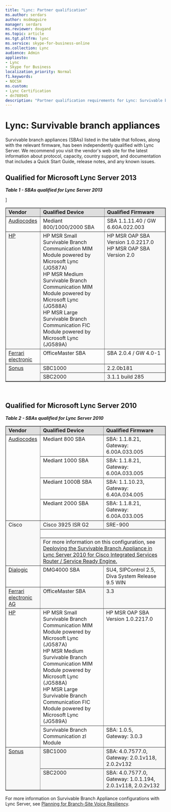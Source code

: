 ```yaml
---
title: "Lync: Partner qualification"
ms.author: serdars
author: msdmaguire
manager: serdars
ms.reviewer: dougand
ms.topic: article
ms.tgt.pltfrm: lync
ms.service: skype-for-business-online
ms.collection: Lync
audience: Admin
appliesto:
- Lync
- Skype for Business
localization_priority: Normal
f1.keywords:
- NOCSH
ms.custom:
- Lync Certification
- dn788945
description: "Partner qualification requirements for Lync: Survivable branch appliances."
---
```


# Lync: Survivable branch appliances

Survivable branch appliances (SBAs) listed in the table that follows, along with the relevant firmware, has been independently qualified with Lync Server. We recommend you visit the vendor's web site for the latest information about protocol, capacity, country support, and documentation that includes a Quick Start Guide, release notes, and any known issues.

## Qualified for Microsoft Lync Server 2013

***Table 1 - SBAs qualified for Lync Server 2013***
<table border="1" cellpadding="5" cellspacing="" class="grid" width="100%">]
	<colgroup>
		<col width="115" />
		<col width="500" />
		<col width="480" />
	</colgroup>
	<tr align="left" bgcolor="#DEDEDE" valign="top">
		<td><strong>Vendor</strong></td>
		<td><strong>Qualified Device</strong></td>
		<td><strong>Qualified Firmware</strong></td>
	</tr>
	<tr align="left" valign="top">
		<td><a href="https://www.audiocodes.com/SBA">Audiocodes</a></td>
		<td>Mediant 800/1000/2000 SBA</td>
		<td>SBA 1.1.11.40 / GW 6.60A.022.003</td>
	</tr>
	<tr align="left" bgcolor="#F8F8F8" valign="top">
		<td><a href="http://h17007.www1.hp.com/us/en/networking/solutions/allianceone/lync.aspx#.U6LA-HlOVaQ">HP</a></td>
		<td>HP MSR Small Survivable Branch Communication MIM Module powered by Microsoft Lync (JG587A) <br />HP MSR Medium Survivable Branch Communication MIM Module powered by Microsoft Lync (JG588A) <br />HP MSR Large Survivable Branch Communication FIC Module powered by Microsoft Lync (JG589A)</td>
		<td>HP MSR OAP SBA Version 1.0.2217.0<br />HP MSR OAP SBA Version 2.0</td>
	</tr>
	<tr align="left" valign="top">
		<td><a href="http://www.ferrari-electronic.com/en/products/uc-hardware/survivable-branch-appliance.html">Ferrari electronic</a></td>
		<td>OfficeMaster SBA</td>
		<td>SBA 2.0.4 / GW 4.0-1</td>
	</tr>
	<tr align="left" bgcolor="#F8F8F8" valign="top">
		<td rowspan="2"><a href="https://www.sonus.net/solutions/enterprises/microsoft-lync">Sonus</a></td>
		<td>SBC1000</td>
		<td>2.2.0b181</td>
	</tr>
	<tr align="left" bgcolor="#F8F8F8" valign="top">
		<td>SBC2000</td>
		<td>3.1.1 build 285</td>
	</tr>
</table><br/>

## Qualified for Microsoft Lync Server 2010

***Table 2 - SBAs qualified for Lync Server 2010***
<table border="1" cellpadding="5" cellspacing="" class="grid" width="100%">
	<colgroup>
		<col width="115" />
		<col width="500" />
		<col width="480" />
	</colgroup>
	<tr align="left" bgcolor="#DEDEDE" valign="top">
		<td><strong>Vendor</strong></td>
		<td><strong>Qualified Device</strong></td>
		<td><strong>Qualified Firmware</strong></td>
	</tr>
	<tr align="left" valign="top">
		<td rowspan="4"><a href="https://www.audiocodes.com/microsoft">Audiocodes</a></td>
		<td>Mediant 800 SBA</td>
		<td>SBA: 1.1.8.21,<br />Gateway: 6.00A.033.005</td>
	</tr>
	<tr align="left" valign="top">
		<td>Mediant 1000 SBA</td>
		<td>SBA: 1.1.8.21,<br />Gateway: 6.00A.033.005</td>
	</tr>
	<tr align="left" valign="top">
		<td>Mediant 1000B SBA</td>
		<td>SBA: 1.1.10.23,<br />Gateway: 6.40A.034.005</td>
	</tr>
	<tr align="left" valign="top">
		<td>Mediant 2000 SBA</td>
		<td>SBA: 1.1.8.21,<br />Gateway: 6.00A.033.005</td>
	</tr>
	<tr align="left" bgcolor="#F8F8F8" valign="top">
		<td rowspan="3">Cisco</td>
		<td>Cisco 3925 ISR G2</td>
		<td>SRE-900</td>
	</tr>
	<tr>
		<td colspan="2"> </td>
	</tr>
	<tr align="left" bgcolor="#F8F8F8" valign="top">
		<td colspan="2">For more information on this configuration, see <a href="https://www.microsoft.com/download/confirmation.aspx?id=28555">Deploying the Survivable Branch Appliance in Lync Server 2010 for Cisco Integrated Services Router / Service Ready Engine.</a></td>
	</tr>
	<tr align="left" valign="top">
		<td><a href="http://www.dialogic.com/Solutions/Unified-Communications/UC-Connectivity/Microsoft-Lync.aspx">Dialogic</a></td>
		<td>DMG4000 SBA</td>
		<td>SU4, SIPControl 2.5, <br />Diva System Release 9.5 WIN</td>
	</tr>
	<tr align="left" bgcolor="#F8F8F8" valign="top">
		<td><a href="http://www.mediagateway.de/">Ferrari electronic AG</a></td>
		<td>OfficeMaster SBA</td>
		<td>3.3</td>
	</tr>
	<tr align="left" valign="top">
		<td rowspan="2"><a href="http://h17007.www1.hp.com/us/en/networking/index.aspx#.U6LBUHlOVaQ">HP</a></td>
		<td>HP MSR Small Survivable Branch Communication MIM Module powered by Microsoft Lync (JG587A)<br />HP MSR Medium Survivable Branch Communication MIM Module powered by Microsoft Lync (JG588A)<br />HP MSR Large Survivable Branch Communication FIC Module powered by Microsoft Lync (JG589A)</td>
		<td>HP MSR OAP SBA Version 1.0.2217.0</td>
	</tr>
	<tr align="left" valign="top">
		<td>Survivable Branch Communication zl Module</td>
		<td>SBA: 1.0.5,<br />Gateway: 3.0.3</td>
	</tr>
	<tr align="left" bgcolor="#F8F8F8" valign="top">
		<td rowspan="2"><a href="https://www.sonus.net/solutions/enterprises/microsoft-lync">Sonus</a></td>
		<td>SBC1000</td>
		<td>SBA: 4.0.7577.0, <br />Gateway: 2.0.1v118, 2.0.2v132</td>
	</tr>
	<tr align="left" bgcolor="#F8F8F8" valign="top">
		<td>SBC2000</td>
		<td>SBA: 4.0.7577.0, <br />Gateway: 1.0.1.194, 2.0.1v118, 2.0.2v132</td>
	</tr>
</table>

For more information on Survivable Branch Appliance configurations with Lync Server, see <a href="/previous-versions/office/lync-server-2013/lync-server-2013-planning-for-branch-site-voice-resiliency">Planning for Branch-Site Voice Resiliency</a>.<!-- 2013 content yet to migrate  -->
